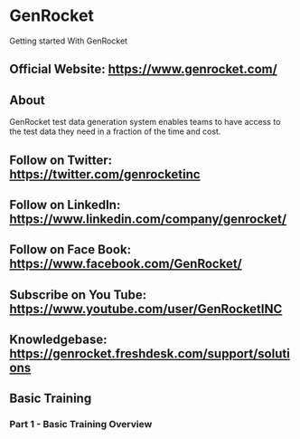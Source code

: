 # GenRocket
Getting started With GenRocket

## Official Website: https://www.genrocket.com/

## About
 GenRocket test data generation system enables teams to have access to the test data they need in a fraction of the time and cost. 
 ## Follow on Twitter: https://twitter.com/genrocketinc
 ##  Follow on LinkedIn: https://www.linkedin.com/company/genrocket/
 ##  Follow on Face Book: https://www.facebook.com/GenRocket/
 ##  Subscribe on You Tube: https://www.youtube.com/user/GenRocketINC
 
 ## Knowledgebase: https://genrocket.freshdesk.com/support/solutions
 
## Basic Training
### Part 1 - Basic Training Overview



 
